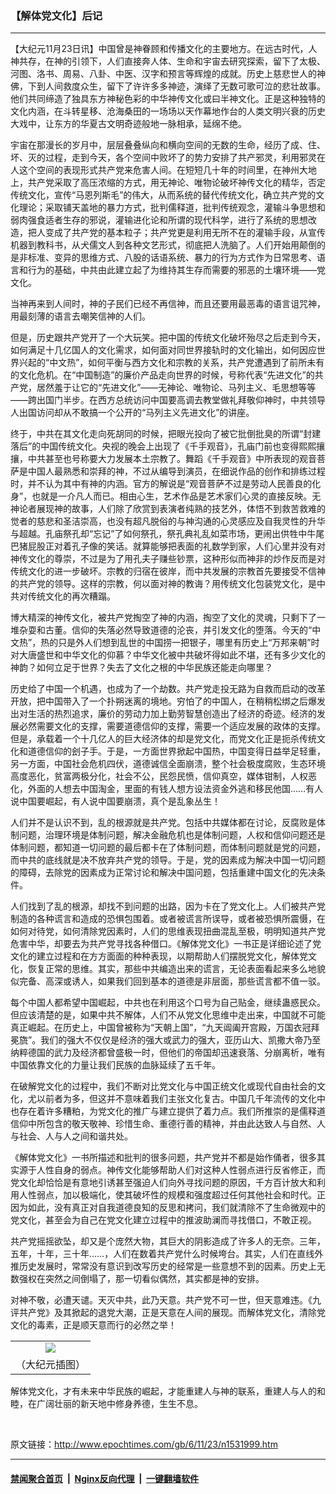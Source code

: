 ### 【解体党文化】后记
------------------------

<p>【大纪元11月23日讯】中国曾是神眷顾和传播文化的主要地方。在远古时代，人神共存，在神的引领下，人们直接奔人体、生命和宇宙去研究探索，留下了太极、河图、洛书、周易、八卦、中医、汉字和预言等辉煌的成就。历史上慈悲世人的神佛，下到人间救度众生，留下了许许多多神迹，演绎了无数可歌可泣的悲壮故事。他们共同缔造了独具东方神秘色彩的中华神传文化或曰半神文化。正是这种独特的文化内涵，在斗转星移、沧海桑田的一场场以天作幕地作台的人类文明兴衰的历史大戏中，让东方的华夏古文明奇迹般地一脉相承，延绵不绝。 </p>
<p>宇宙在那漫长的岁月中，层层叠叠纵向和横向空间的无数的生命，经历了成、住、坏、灭的过程，走到今天，各个空间中败坏了的势力安排了共产邪灵，利用邪灵在人这个空间的表现形式共产党来危害人间。在短短几十年的时间里，在神州大地上，共产党采取了高压浓缩的方式，用无神论、唯物论破坏神传文化的精华，否定传统文化，宣传“马恩列斯毛”的伟大，从而系统的替代传统文化，确立共产党的文化理论；采取铺天盖地的暴力方式，批判儒释道，批判传统观念，灌输斗争思想和弱肉强食适者生存的邪说，灌输进化论和所谓的现代科学，进行了系统的思想改造，把人变成了共产党的基本粒子；共产党更是利用无所不在的灌输手段，从宣传机器到教科书，从犬儒文人到各种文艺形式，彻底把人洗脑了。人们开始用颠倒的是非标准、变异的思维方式、八股的话语系统、暴力的行为方式作为日常思考、语言和行为的基础，中共由此建立起了为维持其生存而需要的邪恶的土壤环境——党文化。 </p>
<p>当神再来到人间时，神的子民们已经不再信神，而且还要用最恶毒的语言诅咒神，用最刻薄的语言去嘲笑信神的人们。 </p>
<p>但是，历史跟共产党开了一个大玩笑。把中国的传统文化破坏殆尽之后走到今天，如何满足十几亿国人的文化需求，如何面对同世界接轨时的文化输出，如何因应世界兴起的“中文热”，如何平衡与西方文化和宗教的关系，共产党遭遇到了前所未有的文化危机。在“中国制造”的廉价产品走向世界的时候，号称代表“先进文化”的共产党，居然羞于让它的“先进文化”——无神论、唯物论、马列主义、毛思想等等——跨出国门半步。在西方总统访问中国要高调去教堂做礼拜敬仰神时，中共领导人出国访问却从不敢搞一个公开的“马列主义先进文化”的讲座。 </p>
<p>终于，中共在其文化走向死胡同的时候，把眼光投向了被它批倒批臭的所谓“封建落后”的中国传统文化。央视的晚会上出现了《千手观音》，孔庙门前也变得熙熙攘攘，中共甚至也号称要大力发展本土宗教了。舞蹈《千手观音》中所表现的观音菩萨是中国人最熟悉和崇拜的神，不过从编导到演员，在细说作品的创作和排练过程时，并不认为其中有神的内涵。官方的解说是“观音菩萨不过是劳动人民善良的化身”，也就是一介凡人而已。相由心生，艺术作品是艺术家们心灵的直接反映。无神论者展现神的故事，人们除了欣赏到表演者纯熟的技艺外，体悟不到救苦救难的觉者的慈悲和圣洁崇高，也没有超凡脱俗的与神沟通的心灵感应及自我灵性的升华与超越。孔庙祭孔却“忘记”了如何祭孔，祭孔典礼乱如菜市场，更闹出供牲中牛尾巴猪屁股正对着孔子像的笑话。就算能够把表面的礼数学到家，人们心里并没有对神传文化的尊崇，不过是为了用孔夫子赚些钞票，这种形似而神非的炒作反而是对传统文化的进一步破坏。宗教的归宿在彼岸，而中共发展的宗教首先要接受不信神的共产党的领导。这样的宗教，何以面对神的教诲？用传统文化包装党文化，是中共对传统文化的再次糟蹋。 </p>
<p>博大精深的神传文化，被共产党掏空了神的内涵，掏空了文化的灵魂，只剩下了一堆杂耍和古董。信仰的失落必然导致道德的沦丧，并引发文化的堕落。今天的“中文热”，热的只是外人们想到乱世的中国捞一把银子，哪里有历史上“万邦来朝”时对大唐盛世和中华文化的仰慕？中华文化被中共破坏得如此不堪，还有多少文化的神韵？如何立足于世界？失去了文化之根的中华民族还能走向哪里？ </p>
<p>历史给了中国一个机遇，也成为了一个劫数。共产党走投无路为自救而启动的改革开放，把中国带入了一个扑朔迷离的境地。穷怕了的中国人，在稍稍松绑之后爆发出对生活的热烈追求，廉价的劳动力加上勤劳智慧创造出了经济的奇迹。经济的发展必然需要文化的支撑，需要道德信仰的支撑，需要一个适应发展的政体的支撑。但是，承载着一个十几亿人的巨大经济体的却是党文化，而党文化正是扼杀传统文化和道德信仰的刽子手。于是，一方面世界掀起中国热，中国变得日益举足轻重，另一方面，中国社会危机四伏，道德诚信全面崩溃，整个社会极度腐败，生态环境高度恶化，贫富两极分化，社会不公，民怨民愤，信仰真空，媒体钳制，人权恶化，外面的人想去中国淘金，里面的有钱人想方设法资金外逃和移民他国……有人说中国要崛起，有人说中国要崩溃，真个是乱象丛生！ </p>
<p>人们并不是认识不到，乱的根源就是共产党。包括中共媒体都在讨论，反腐败是体制问题，治理环境是体制问题，解决金融危机也是体制问题，人权和信仰问题还是体制问题，都知道一切问题的最后都卡在了体制问题，而体制问题就是党的问题，而中共的底线就是决不放弃共产党的领导。于是，党的因素成为解决中国一切问题的障碍，去除党的因素成为正常讨论和解决中国问题，包括重建中国文化的先决条件。 </p>
<p>人们找到了乱的根源，却找不到问题的出路，因为卡在了党文化上。人们被共产党制造的各种谎言和造成的恐惧包围着。或者被谎言所误导，或者被恐惧所震慑，在如何对待党，如何清除党因素时，人们的思维表现扭曲混乱至极，明明知道共产党危害中华，却要去为共产党寻找各种借口。《解体党文化》一书正是详细论述了党文化的建立过程和在方方面面的种种表现，以期帮助人们摆脱党文化，解体党文化，恢复正常的思维。其实，那些中共编造出来的谎言，无论表面看起来多么地貌似完备、高深或诱人，如果我们回到基本的道德是非层面，那些谎言都不值一驳。 </p>
<p>每个中国人都希望中国崛起，中共也在利用这个口号为自己贴金，继续蛊惑民众。但应该清楚的是，如果中共不解体，人们不从党文化思维中走出来，中国就不可能真正崛起。在历史上，中国曾被称为“天朝上国”，“九天阊阖开宫殿，万国衣冠拜冕旒”。我们的强大不仅仅是经济的强大或武力的强大，亚历山大、凯撒大帝乃至纳粹德国的武力及经济都曾盛极一时，但他们的帝国却迅速衰落、分崩离析，唯有中国依靠文化的力量让我们民族的血脉延续了五千年。 </p>
<p>在破解党文化的过程中，我们不断对比党文化与中国正统文化或现代自由社会的文化，尤以前者为多，但这并不意味着我们主张文化复古。中国几千年流传的文化中也存在着许多糟粕，为党文化的推广与建立提供了着力点。我们所推崇的是儒释道信仰中所包含的敬天敬神、珍惜生命、重德行善的精神，并由此达致人与自然、人与社会、人与人之间和谐共处。 </p>
<p>《解体党文化》一书所描述和批判的很多问题，共产党并不都是始作俑者，很多其实源于人性自身的弱点。神传文化能够帮助人们对这种人性弱点进行反省修正，而党文化却恰恰是有意地引诱甚至强迫人们向外寻找问题的原因，千方百计放大和利用人性弱点，加以极端化，使其破坏性的规模和强度超过任何其他社会和时代。正因为如此，没有真正对自我道德良知的反思和拷问，我们就清除不了生命微观中的党文化，甚至会为自己在党文化建立过程中的推波助澜而寻找借口，不敢正视。 </p>
<p>共产党摇摇欲坠，却又是个庞然大物，其巨大的阴影造成了许多人的无奈。三年，五年，十年，三十年……，人们在数着共产党什么时候垮台。其实，人们在直线外推历史发展时，常常没有意识到改写历史的经常是一些意想不到的因素。历史上无数强权在突然之间倒塌了，那一切看似偶然，其实都是神的安排。 </p>
<p>对神不敬，必遭天谴。天灭中共，此乃天意。共产党不可一世，但天意难违。《九评共产党》及其掀起的退党大潮，正是天意在人间的展现。而解体党文化，清除党文化的毒素，正是顺天意而行的必然之举！ <br /><center></p>
<table cellpadding=3 cellspacing=3 border=0 width=100%>
<tr>
<td align=center><a href=/i6/612251329491017.gif><img src=/i6/612251329491017--ss.gif></a></td>
</tr>
<tr>
<td align=center><span class=bn12>（大纪元插图）</span></td>
</tr>
</table>
<p></center></p>
<p>解体党文化，才有未来中华民族的崛起，才能重建人与神的联系，重建人与人的和睦，在广阔壮丽的新天地中修身养德，生生不息。</p>
<p><font color=#ffffff>(http://www.dajiyuan.com)</font></p>

原文链接：http://www.epochtimes.com/gb/6/11/23/n1531999.htm


------------------------
#### [禁闻聚合首页](https://github.com/gfw-breaker/banned-news/blob/master/README.md) &nbsp;|&nbsp; [Nginx反向代理](https://github.com/gfw-breaker/open-proxy/blob/master/README.md) &nbsp;|&nbsp; [一键翻墙软件](https://github.com/gfw-breaker/nogfw/blob/master/README.md)